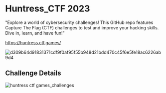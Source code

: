 # Huntress_CTF 2023
"Explore a world of cybersecurity challenges! This GitHub repo features Capture The Flag (CTF) challenges to test and improve your hacking skills. Dive in, learn, and have fun!"

https://huntress.ctf.games/

![d309b64d91831371cdf9f0af95f55b948d21bdd470c45f6e5fe18ac6226ab9d4](https://github.com/aashutoshlodhi/Huntress_CTF/assets/66505006/22556386-86d7-4961-a253-c9a9e919edac)


## Challenge Details 
![huntress ctf games_challenges](https://github.com/aashutoshlodhi/Huntress_CTF/assets/66505006/21a18da4-9b1f-47bb-ad73-a38b58ddfd69)

